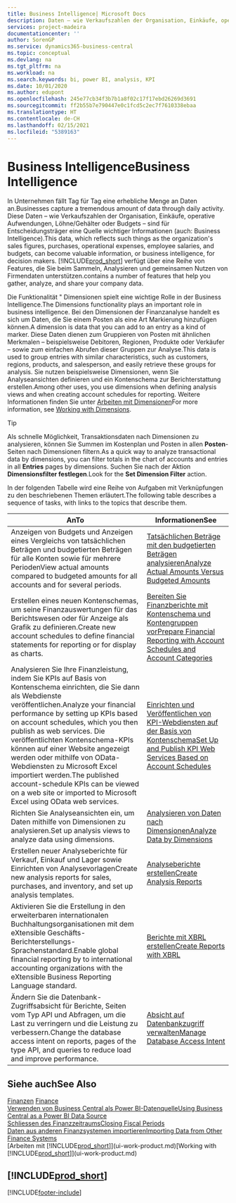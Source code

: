 ```yaml
---
title: Business Intelligence| Microsoft Docs
description: Daten – wie Verkaufszahlen der Organisation, Einkäufe, operative Aufwendungen, Löhne/Gehälter oder Budgets analysieren und erfassen, die für Entscheidungsträger eine Quelle wichtiger Informationen sind.
services: project-madeira
documentationcenter: ''
author: SorenGP
ms.service: dynamics365-business-central
ms.topic: conceptual
ms.devlang: na
ms.tgt_pltfrm: na
ms.workload: na
ms.search.keywords: bi, power BI, analysis, KPI
ms.date: 10/01/2020
ms.author: edupont
ms.openlocfilehash: 245e77cb34f3b7b1a8f02c17f17ebd26269d3691
ms.sourcegitcommit: ff2b55b7e790447e0c1fcd5c2ec7f7610338ebaa
ms.translationtype: HT
ms.contentlocale: de-CH
ms.lasthandoff: 02/15/2021
ms.locfileid: "5389163"
---
```

# <a name="business-intelligence"></a><span data-ttu-id="0ee37-103">Business Intelligence</span><span class="sxs-lookup"><span data-stu-id="0ee37-103">Business Intelligence</span></span>
<span data-ttu-id="0ee37-104">In Unternehmen fällt Tag für Tag eine erhebliche Menge an Daten an.</span><span class="sxs-lookup"><span data-stu-id="0ee37-104">Businesses capture a tremendous amount of data through daily activity.</span></span> <span data-ttu-id="0ee37-105">Diese Daten – wie Verkaufszahlen der Organisation, Einkäufe, operative Aufwendungen, Löhne/Gehälter oder Budgets – sind für Entscheidungsträger eine Quelle wichtiger Informationen (auch: Business Intelligence).</span><span class="sxs-lookup"><span data-stu-id="0ee37-105">This data, which reflects such things as the organization's sales figures, purchases, operational expenses, employee salaries, and budgets, can become valuable information, or business intelligence, for decision makers.</span></span> [!INCLUDE[prod_short](includes/prod_short.md)] <span data-ttu-id="0ee37-106">verfügt über eine Reihe von Features, die Sie beim Sammeln, Analysieren und gemeinsamen Nutzen von Firmendaten unterstützen.</span><span class="sxs-lookup"><span data-stu-id="0ee37-106">contains a number of features that help you gather, analyze, and share your company data.</span></span>

<span data-ttu-id="0ee37-107">Die Funktionalität " Dimensionen spielt eine wichtige Rolle in der Business Intelligence.</span><span class="sxs-lookup"><span data-stu-id="0ee37-107">The Dimensions functionality plays an important role in business intelligence.</span></span> <span data-ttu-id="0ee37-108">Bei den Dimensionen der Finanzanalyse handelt es sich um Daten, die Sie einem Posten als eine Art Markierung hinzufügen können.</span><span class="sxs-lookup"><span data-stu-id="0ee37-108">A dimension is data that you can add to an entry as a kind of marker.</span></span> <span data-ttu-id="0ee37-109">Diese Daten dienen zum Gruppieren von Posten mit ähnlichen Merkmalen – beispielsweise Debitoren, Regionen, Produkte oder Verkäufer – sowie zum einfachen Abrufen dieser Gruppen zur Analyse.</span><span class="sxs-lookup"><span data-stu-id="0ee37-109">This data is used to group entries with similar characteristics, such as customers, regions, products, and salesperson, and easily retrieve these groups for analysis.</span></span> <span data-ttu-id="0ee37-110">Sie nutzen beispielsweise Dimensionen, wenn Sie Analyseansichten definieren und ein Kontenschema zur Berichterstattung erstellen.</span><span class="sxs-lookup"><span data-stu-id="0ee37-110">Among other uses, you use dimensions  when defining analysis views and when creating account schedules for reporting.</span></span> <span data-ttu-id="0ee37-111">Weitere Informationen finden Sie unter [Arbeiten mit Dimensionen](finance-dimensions.md)</span><span class="sxs-lookup"><span data-stu-id="0ee37-111">For more information, see [Working with Dimensions](finance-dimensions.md).</span></span>

> [!TIP]
> <span data-ttu-id="0ee37-112">Als schnelle Möglichkeit, Transaktionsdaten nach Dimensionen zu analysieren, können Sie Summen im Kostenplan und Posten in allen **Posten**-Seiten nach Dimensionen filtern.</span><span class="sxs-lookup"><span data-stu-id="0ee37-112">As a quick way to analyze transactional data by dimensions, you can filter totals in the chart of accounts and entries in all **Entries** pages by dimensions.</span></span> <span data-ttu-id="0ee37-113">Suchen Sie nach der Aktion **Dimensionsfilter festlegen**.</span><span class="sxs-lookup"><span data-stu-id="0ee37-113">Look for the **Set Dimension Filter** action.</span></span>  

<span data-ttu-id="0ee37-114">In der folgenden Tabelle wird eine Reihe von Aufgaben mit Verknüpfungen zu den beschriebenen Themen erläutert.</span><span class="sxs-lookup"><span data-stu-id="0ee37-114">The following table describes a sequence of tasks, with links to the topics that describe them.</span></span>  

| <span data-ttu-id="0ee37-115">An</span><span class="sxs-lookup"><span data-stu-id="0ee37-115">To</span></span> | <span data-ttu-id="0ee37-116">Informationen</span><span class="sxs-lookup"><span data-stu-id="0ee37-116">See</span></span> |
| --- | --- |
|<span data-ttu-id="0ee37-117">Anzeigen von Budgets und Anzeigen eines Vergleichs von tatsächlichen Beträgen und budgetierten Beträgen für alle Konten sowie für mehrere Perioden</span><span class="sxs-lookup"><span data-stu-id="0ee37-117">View actual amounts compared to budgeted amounts for all accounts and for several periods.</span></span>|[<span data-ttu-id="0ee37-118">Tatsächlichen Beträge mit den budgetierten Beträgen analysieren</span><span class="sxs-lookup"><span data-stu-id="0ee37-118">Analyze Actual Amounts Versus Budgeted Amounts</span></span>](bi-how-analyze-actual-versus-budget.md)|
|<span data-ttu-id="0ee37-119">Erstellen eines neuen Kontenschemas, um seine Finanzauswertungen für das Berichtswesen oder für Anzeige als Grafik zu definieren.</span><span class="sxs-lookup"><span data-stu-id="0ee37-119">Create new account schedules to define financial statements for reporting or for display as charts.</span></span>|[<span data-ttu-id="0ee37-120">Bereiten Sie Finanzberichte mit Kontenschema und Kontengruppen vor</span><span class="sxs-lookup"><span data-stu-id="0ee37-120">Prepare Financial Reporting with Account Schedules and Account Categories</span></span>](bi-how-work-account-schedule.md)|
|<span data-ttu-id="0ee37-121">Analysieren Sie Ihre Finanzleistung, indem Sie KPIs auf Basis von Kontenschema einrichten, die Sie dann als Webdienste veröffentlichen.</span><span class="sxs-lookup"><span data-stu-id="0ee37-121">Analyze your financial performance by setting up KPIs based on account schedules, which you then publish as web services.</span></span> <span data-ttu-id="0ee37-122">Die veröffentlichten Kontenschema-KPIs können auf einer Website angezeigt werden oder mithilfe von OData-Webdiensten zu Microsoft Excel importiert werden.</span><span class="sxs-lookup"><span data-stu-id="0ee37-122">The published account-schedule KPIs can be viewed on a web site or imported to Microsoft Excel using OData web services.</span></span>|[<span data-ttu-id="0ee37-123">Einrichten und Veröffentlichen von KPI-Webdiensten auf der Basis von Kontenschema</span><span class="sxs-lookup"><span data-stu-id="0ee37-123">Set Up and Publish KPI Web Services Based on Account Schedules</span></span>](bi-how-to-set-up-and-publish-kpi-web-services-based-on-account-schedules.md)|
|<span data-ttu-id="0ee37-124">Richten Sie Analyseansichten ein, um Daten mithilfe von Dimensionen zu analysieren.</span><span class="sxs-lookup"><span data-stu-id="0ee37-124">Set up analysis views to analyze data using dimensions.</span></span>|[<span data-ttu-id="0ee37-125">Analysieren von Daten nach Dimensionen</span><span class="sxs-lookup"><span data-stu-id="0ee37-125">Analyze Data by Dimensions</span></span>](bi-how-analyze-data-dimension.md)|
|<span data-ttu-id="0ee37-126">Erstellen neuer Analyseberichte für Verkauf, Einkauf und Lager sowie Einrichten von Analysevorlagen</span><span class="sxs-lookup"><span data-stu-id="0ee37-126">Create new analysis reports for sales, purchases, and inventory, and set up analysis templates.</span></span>|[<span data-ttu-id="0ee37-127">Analyseberichte erstellen</span><span class="sxs-lookup"><span data-stu-id="0ee37-127">Create Analysis Reports</span></span>](bi-how-create-analysis-views-reports.md)|
|<span data-ttu-id="0ee37-128">Aktivieren Sie die Erstellung  in den erweiterbaren internationalen Buchhaltungsorganisationen mit dem eXtensible Geschäfts-Berichterstellungs-Sprachenstandard.</span><span class="sxs-lookup"><span data-stu-id="0ee37-128">Enable global financial reporting by to international accounting organizations with the eXtensible Business Reporting Language standard.</span></span>|[<span data-ttu-id="0ee37-129">Berichte mit XBRL erstellen</span><span class="sxs-lookup"><span data-stu-id="0ee37-129">Create Reports with XBRL</span></span>](bi-create-reports-with-xbrl.md)|
|<span data-ttu-id="0ee37-130">Ändern Sie die Datenbank-Zugriffsabsicht für Berichte, Seiten vom Typ API und Abfragen, um die Last zu verringern und die Leistung zu verbessern.</span><span class="sxs-lookup"><span data-stu-id="0ee37-130">Change the database access intent on reports, pages of the type API, and queries to reduce load and improve performance.</span></span>|[<span data-ttu-id="0ee37-131">Absicht auf Datenbankzugriff verwalten</span><span class="sxs-lookup"><span data-stu-id="0ee37-131">Manage Database Access Intent</span></span>](admin-data-access-intent.md)|

## <a name="see-also"></a><span data-ttu-id="0ee37-132">Siehe auch</span><span class="sxs-lookup"><span data-stu-id="0ee37-132">See Also</span></span>
<span data-ttu-id="0ee37-133">[Finanzen](finance.md)  </span><span class="sxs-lookup"><span data-stu-id="0ee37-133">[Finance](finance.md)  </span></span>  
[<span data-ttu-id="0ee37-134">Verwenden von Business Central als Power BI-Datenquelle</span><span class="sxs-lookup"><span data-stu-id="0ee37-134">Using Business Central as a Power BI Data Source</span></span>](across-how-use-financials-data-source-powerbi.md)  
[<span data-ttu-id="0ee37-135">Schliessen des Finanzzeitraums</span><span class="sxs-lookup"><span data-stu-id="0ee37-135">Closing Fiscal Periods</span></span>](year-close-years-periods.md)  
[<span data-ttu-id="0ee37-136">Daten aus anderen Finanzsystemen importieren</span><span class="sxs-lookup"><span data-stu-id="0ee37-136">Importing Data from Other Finance Systems</span></span>](across-import-data-configuration-packages.md)  
<span data-ttu-id="0ee37-137">[Arbeiten mit [!INCLUDE[prod_short](includes/prod_short.md)]](ui-work-product.md)</span><span class="sxs-lookup"><span data-stu-id="0ee37-137">[Working with [!INCLUDE[prod_short](includes/prod_short.md)]](ui-work-product.md)</span></span>

## [!INCLUDE[prod_short](includes/free_trial_md.md)]  


[!INCLUDE[footer-include](includes/footer-banner.md)]